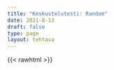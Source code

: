 ```yaml
---
title: "Keskustelutesti: Random"
date: 2021-8-13
draft: false
type: page
layout: tehtava
---
```


{{< rawhtml >}}
<div id="cardArea"></div>

  <div id="lukumaara"></div>
  <div id="buttonArea" class="grid grid-cols-1"></div>

<div id="nappaimet" class="hidden lg:block" style="text-align:center; margin:0 auto; width:50%;"> 
</div>

<script>

$(document).ready(function() {

  var currentQuestion = 0;
  var qbank = [
	["What is the capital of Assyria?"],
  ["How big is big?"],
  ["Where am I?"],
  ["What's going on?"],
  ["When am I?"],
  ];

window.addEventListener('keydown', (e) => {
    if (e.keyCode === 32 && e.target === document.body) {
      e.preventDefault();
    }
  });

  document.body.onkeydown = function(event) {
    event = event || window.event;
    var keycode = event.charCode || event.keyCode;
    if (keycode === 39 && currentQuestion < qbank.length - 1) {
    currentQuestion++;
    beginActivity();
    }
  }

for (var a=[],i=0;i<5;++i) a[i]=i;

function shufflee(array) {
  var tmp, current, top = array.length;
  if(top) while(--top) {
    current = Math.floor(Math.random() * (top + 1));
    tmp = array[current];
    array[current] = array[top];
    array[top] = tmp;
  }
  return array;
}

qbank = shufflee(qbank);

  beginActivity();
  seuraava();
  kortinVaihto();

 
 	function beginActivity() {
    $("#cardArea").empty();
    $("#cardArea").append('<div id="card1" class="card">' + qbank[currentQuestion] + '</div>');
    $("#card1").css("background-color", "#1F2937");
    if (currentQuestion == qbank.length) {
      $("#cardArea").empty();
      $("#buttonArea").empty();
      $("#cardArea").append('<div id="done">Task done</div>');
    }
  }
  
    function restartPage() {
        window.location.reload();
   }

  function seuraava() {
    $("#buttonArea").append('<div id="nextButton">Seuraava</div>');
    $("#nextButton").on("click", function() {
      if (currentQuestion < qbank.length - 1) {
        currentQuestion++;
        beginActivity();}
      else {
      $("#cardArea").empty();
      $("#buttonArea").empty();
      $("#buttonArea").append('<div id="restartButton" onClick="refreshPage()">Aloita alusta</div>');
      $("#cardArea").append('<div id="done">Task done</div>');
      }
      }
   )
  }
})
</script>

<style>
   #cardArea{
    width: 95%;
    height: 300px;
    margin: auto;
    margin-top: 20px;
    position: relative;
    overflow: hidden;
   }

   .card{
    width: 100%;
    height: 300px;
    position: absolute;
    text-align: center;
    font-size: 1.3em;
    color: #efefef;
    cursor: pointer;
    padding: 1em;
    display: flex;
    justify-content: center;
    align-items: center;
   }
   
   #nextButton{
    width:40%;
    text-align: center;
    font-size: 1em;
    padding:10px;
    cursor: pointer;
    color: #efefef;
    margin: auto;
    background-color: #1F2937;
    border: 1px solid  #000000;
    font: inherit;
   }
   
   #restartButton{
    width: 40%;
    text-align: center;
    font-size: 1em;
    padding: 10px;
    cursor: pointer;
    color: #efefef;
    margin: auto;
    background-color: #1F2937;
    border: 1px solid  #000000;
    font: inherit;
   }
  
   #lukumaara{
     padding-top: .7em;
     padding-bottom: .7em;
     text-align: center;
     font-size: 1em;
   }

   #valikko {
    display: flex;
    align-items: center;
    justify-content: center;
  }
  
  #valikko button {
    background-color: #FFFFFF;
    color: black;
    border: none;
    padding-left: 10px;
    padding-right: 10px;
    padding-top: 10px;
  }

  .dark #valikko button {
    background: #181A1B;
    color: white;
    border: none;
    padding-left: 10px;
    padding-right: 10px;
    padding-top: 10px;
  }
  
  div#done {
width: 100%;
    height: 300px;
    position: absolute;
    text-align: center;
    font-size: 1.3em;
    color: black;
    cursor: pointer;
    padding: 1em;
    background-color: white;
    display: flex;
    justify-content: center;
    align-items: center;
  }
  </style>